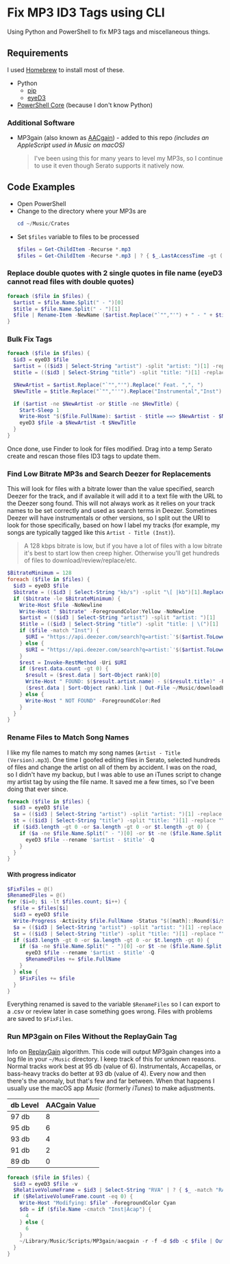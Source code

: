 # Fix MP3 ID3 Tags using CLI

Using Python and PowerShell to fix MP3 tags and miscellaneous things.

## Requirements

I used [Homebrew](https://brew.sh/) to install most of these.

- Python
  - [pip](https://docs.brew.sh/Homebrew-and-Python)
  - [eyeD3](https://eyed3.readthedocs.io/en/latest/installation.html)
- [PowerShell Core](https://formulae.brew.sh/cask/powershell) (because I don't know Python)

### Additional Software

- MP3gain (also known as [AACgain](http://aacgain.altosdesign.com/)) - added to this repo _(includes an AppleScript used in Music on macOS)_
  > I've been using this for many years to level my MP3s, so I continue to use it even though Serato supports it natively now.

## Code Examples

- Open PowerShell
- Change to the directory where your MP3s are
  ```powershell
  cd ~/Music/Crates
  ```
- Set `$files` variable to files to be processed
  ```powershell
  $files = Get-ChildItem -Recurse *.mp3
  $files = Get-ChildItem -Recurse *.mp3 | ? { $_.LastAccessTime -gt (Get-Date).AddHours(-36) }
  ```

### Replace double quotes with 2 single quotes in file name (eyeD3 cannot read files with double quotes)

```powershell
foreach ($file in $files) {
  $artist = $file.Name.Split(" - ")[0]
  $title = $file.Name.Split(" - ")[1]
  $file | Rename-Item -NewName ($artist.Replace("`"","'") + " - " + $title.Replace("`"","''"))
}
```

### Bulk Fix Tags

```powershell
foreach ($file in $files) {
  $id3 = eyeD3 $file
  $artist = (($id3 | Select-String "artist") -split "artist: ")[1] -replace ":|\/","-"
  $title = (($id3 | Select-String "title") -split "title: ")[1] -replace ":|\/","-"

  $NewArtist = $artist.Replace("`"","'").Replace(" Feat. ",", ")
  $NewTitle = $title.Replace("`"","''").Replace("Instrumental","Inst").Replace("Acapella","Acap")

  if ($artist -ne $NewArtist -or $title -ne $NewTitle) {
    Start-Sleep 1
    Write-Host "$($file.FullName): $artist - $title ==> $NewArtist - $NewTitle" -ForegroundColor Cyan
    eyeD3 $file -a $NewArtist -t $NewTitle
  }
}
```

Once done, use Finder to look for files modified. Drag into a temp Serato create and rescan those files ID3 tags to update them.

### Find Low Bitrate MP3s and Search Deezer for Replacements

This will look for files with a bitrate lower than the value specified, search Deezer for the track, and if available it will add it to a text file with the URL to the Deezer song found. This will not always work as it relies on your track names to be set correctly and used as search terms in Deezer. Sometimes Deezer will have instrumentals or other versions, so I split out the URI to look for those specifically, based on how I label my tracks (for example, my songs are typically tagged like this `Artist - Title (Inst)`).

> A 128 kbps bitrate is low, but if you have a lot of files with a low bitrate it's best to start low then creep higher. Otherwise you'll get hundreds of files to download/review/replace/etc.

```powershell
$BitrateMinimum = 128
foreach ($file in $files) {
  $id3 = eyeD3 $file
  $bitrate = (($id3 | Select-String "kb/s") -split "\[ |kb")[1].Replace("~",$null)
  if ($bitrate -le $BitrateMinimum) {
    Write-Host $file -NoNewline
    Write-Host " $bitrate" -ForegroundColor:Yellow -NoNewline
    $artist = (($id3 | Select-String "artist") -split "artist: ")[1]
    $title = (($id3 | Select-String "title") -split "title: | \(")[1]
    if ($file -match "Inst") {
      $URI = "https://api.deezer.com/search?q=artist:`'$($artist.ToLower())`' track:`'$($title.ToLower()) instrumental`'"
    } else {
      $URI = "https://api.deezer.com/search?q=artist:`'$($artist.ToLower())`' track:`'$($title.ToLower())`'"
    }
    $rest = Invoke-RestMethod -Uri $URI
    if ($rest.data.count -gt 0) {
      $result = ($rest.data | Sort-Object rank)[0]
      Write-Host " FOUND: $($result.artist.name) - $($result.title)" -ForegroundColor:Green
      ($rest.data | Sort-Object rank).link | Out-File ~/Music/downloadLinks.txt -Append
    } else {
      Write-Host " NOT FOUND" -ForegroundColor:Red
    }
  }
}
```

### Rename Files to Match Song Names

I like my file names to match my song names (`Artist - Title (Version).mp3`). One time I goofed editing files in Serato, selected hundreds of files and change the artist on all of them by accident. I was on the road, so I didn't have my backup, but I was able to use an iTunes script to change my artist tag by using the file name. It saved me a few times, so I've been doing that ever since.

```powershell
foreach ($file in $files) {
  $id3 = eyeD3 $file
  $a = (($id3 | Select-String "artist") -split "artist: ")[1] -replace "\/|\\","-"
  $t = (($id3 | Select-String "title") -split "title: ")[1] -replace "\/|\\","-"
  if ($id3.length -gt 0 -or $a.length -gt 0 -or $t.length -gt 0) {
    if ($a -ne $file.Name.Split(" - ")[0] -or $t -ne ($file.Name.Split(" - ")[1..3] -join " - ").Replace($file.Extension,$null)) {
      eyeD3 $file --rename '$artist - $title' -Q
    }
  }
}
```

#### With progress indicator

```powershell
$FixFiles = @()
$RenamedFiles = @()
for ($i=0; $i -lt $files.count; $i++) {
  $file = $files[$i]
  $id3 = eyeD3 $file
  Write-Progress -Activity $file.FullName -Status "$([math]::Round($i/$files.count*100))% Complete ~ File $i of $($files.count) ~ Renamed: $($RenamedFiles.count) ~ Errors: $($FixFiles.count)" -PercentComplete ($i/$files.count*100)
  $a = (($id3 | Select-String "artist") -split "artist: ")[1] -replace "\/|\\","-"
  $t = (($id3 | Select-String "title") -split "title: ")[1] -replace "\/|\\","-"
  if ($id3.length -gt 0 -or $a.length -gt 0 -or $t.length -gt 0) {
    if ($a -ne $file.Name.Split(" - ")[0] -or $t -ne ($file.Name.Split(" - ")[1..3] -join " - ").Replace($file.Extension,$null)) {
      eyeD3 $file --rename '$artist - $title' -Q
      $RenamedFiles += $file.FullName
    }
  } else {
    $FixFiles += $file
  }
}
```

Everything renamed is saved to the variable `$RenameFiles` so I can export to a .csv or review later in case something goes wrong. Files with problems are saved to `$FixFiles`.

### Run MP3gain on Files Without the ReplayGain Tag

Info on [ReplayGain](https://en.wikipedia.org/wiki/ReplayGain) algorithm. This code will output MP3gain changes into a log file in your `~/Music` directory. I keep track of this for unknown reasons. Normal tracks work best at 95 db (value of 6). Instrumentals, Accapellas, or bass-heavy tracks do better at 93 db (value of 4). Every now and then there's the anomaly, but that's few and far between. When that happens I usually use the macOS app _Music_ (formerly _iTunes_) to make adjustments.

| db Level | AACgain Value |
| -------- | ------------- |
| 97 db    | 8             |
| 95 db    | 6             |
| 93 db    | 4             |
| 91 db    | 2             |
| 89 db    | 0             |

```powershell
foreach ($file in $files) {
  $id3 = eyeD3 $file -v
  $RelativeVolumeFrame = $id3 | Select-String "RVA" | ? { $_ -match "RAVD|RVA2" }
  if ($RelativeVolumeFrame.count -eq 0) {
    Write-Host "Modifying: $file" -ForegroundColor Cyan
    $db = if ($file.Name -cmatch "Inst|Acap") {
      4
    } else {
      6
    }
    ~/Library/Music/Scripts/MP3gain/aacgain -r -f -d $db -c $file | Out-File ~/Music/MP3gain.log -Append
  }
}
```
